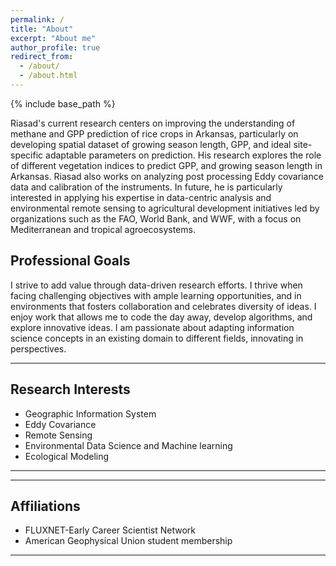 ```yaml
---
permalink: /
title: "About"
excerpt: "About me"
author_profile: true
redirect_from: 
  - /about/
  - /about.html
---
```

{% include base_path %}

Riasad's current research centers on improving the understanding of methane and GPP prediction of rice crops in Arkansas, particularly on developing spatial dataset of growing season length, GPP, and ideal site-specific adaptable parameters on prediction. His research explores the role of different vegetation indices to predict GPP, and growing season length in Arkansas. Riasad also works on analyzing post processing Eddy covariance data and calibration of the instruments. In future, he is particularly interested in applying his expertise in data-centric analysis and environmental remote sensing to agricultural development initiatives led by organizations such as the FAO, World Bank, and WWF, with a focus on Mediterranean and tropical agroecosystems.

## Professional Goals
I strive to add value through data-driven research efforts. I thrive when facing challenging objectives with ample learning opportunities, and in environments that fosters collaboration and celebrates diversity of ideas. I enjoy work that allows me to code the day away, develop algorithms, and explore innovative ideas. I am passionate about adapting information science concepts in an existing domain to different fields, innovating in perspectives.

------

## Research Interests
- Geographic Information System
- Eddy Covariance
- Remote Sensing
- Environmental Data Science and Machine learning
- Ecological Modeling 

------



<!--
### Short Version
### Long Version

Mr. Riasad is a Ph.D. student in the Environmental Dynamics program at the University of Arkansas. In 2018, he received a B.S. degree in Business Engineering from ESEN, Santa Tecla, El Salvador. His research interests include Network Reliability, Deep Learning, and Deep Reinforcement Learning.
-->
------

## Affiliations
- FLUXNET-Early Career Scientist Network
- American Geophysical Union student membership

------


